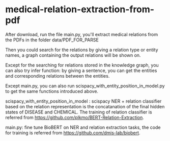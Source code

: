 # medical-relation-extraction-from-pdf

After download, run the file main.py, you'll extract medical relations from the PDFs in the folder data/PDF_FOR_PARSE

Then you could search for the relations by giving a relation type or entity names, a graph containing the output relations will be shown on.

Except for the searching for relations stored in the knowledge graph, you can also try infer function: by giving a sentence, you can get the 
entities and corresponding relations between the entities.

Except main.py, you can also run scispacy_with_entity_position_in_model.py to get the same functions introduced above.


scispacy_with_entity_position_in_model : scispacy NER + relation classifier based on the relation representation is the concatanation of the final hidden 
states of DISEASE and CHEMICAL. The training of relation classifier is referred from https://github.com/plkmo/BERT-Relation-Extraction.

main.py: fine tune BioBERT on NER and relation extraction tasks, the code for training is referred from https://github.com/dmis-lab/biobert.




